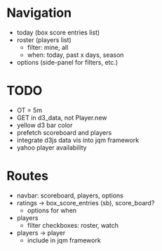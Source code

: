 Navigation
==========
* today (box score entries list)
* roster (players list)
  * filter: mine, all
  * when: today, past x days, season
* options (side-panel for filters, etc.)

TODO
====
* OT = 5m
* GET in d3_data, not Player.new
* yellow d3 bar color
* prefetch scoreboard and players
* integrate d3js data vis into jqm framework
* yahoo player availability

Routes
======
* navbar: scoreboard, players, options
* ratings -> box_score_entries (sb), score_board?
  * options for when
* players
  * filter checkboxes: roster, watch
* players -> player
  * include in jqm framework
